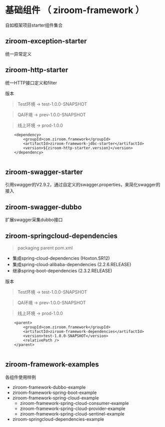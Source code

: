 # 基础组件 （ ziroom-framework ）
自如框架项目starter组件集合

## ziroom-exception-starter
统一异常定义

## ziroom-http-starter
统一HTTP接口定义和filter

版本

> Test环境 -> test-1.0.0-SNAPSHOT

> QA环境 -> prev-1.0.0-SNAPSHOT

> 线上环境 -> prod-1.0.0


```
    <dependency>
        <groupId>com.ziroom.framework</groupId>
        <artifactId>ziroom-framework-jdbc-starter</artifactId>
        <version>${ziroom-http-starter.version}</version>
    </dependency>
    
```

## ziroom-swagger-starter
引用swagger的V2.9.2，通过自定义的swagger.properties，来简化swagger的接入

## ziroom-swagger-dubbo
扩展swagger采集dubbo接口

## ziroom-springcloud-dependencies
> packaging parent pom.xml

* 集成spring-cloud-dependencies (Hoxton.SR12)
* 集成spring-cloud-alibaba-dependencies (2.2.6.RELEASE)
* 继承spring-boot-dependencies (2.3.2.RELEASE)

版本

> Test环境 -> test-1.0.0-SNAPSHOT

> QA环境 -> prev-1.0.0-SNAPSHOT

> 线上环境 -> prod-1.0.0

 
```
    <parent>
        <groupId>com.ziroom.framework</groupId>
        <artifactId>ziroom-framework-dependencies</artifactId>
        <version>test-1.0.0-SNAPSHOT</version>
        <relativePath />
    </parent>
    
```


## ziroom-framework-examples
各组件使用样例

* ziroom-framework-dubbo-example
* ziroom-framework-spring-boot-example
* ziroom-framework-spring-cloud-example
  * ziroom-framework-spring-cloud-consumer-example
  * ziroom-framework-spring-cloud-provider-example
  * ziroom-framework-spring-cloud-sentinel-example
* ziroom-springcloud-dependencies-example
